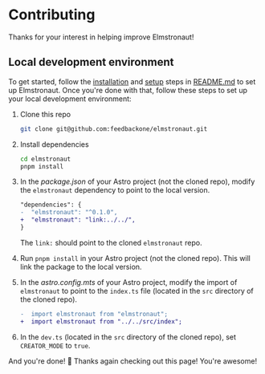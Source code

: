 # Contributing

Thanks for your interest in helping improve Elmstronaut!

## Local development environment
To get started, follow the [installation](/README.md#installation) and [setup](README.md#setup) steps in [README.md](/README.md) to set up Elmstronaut. Once you're done with that, follow these steps to set up your local development environment:

1.  Clone this repo
    ```sh
    git clone git@github.com:feedbackone/elmstronaut.git
    ```

2.  Install dependencies
    ```sh
    cd elmstronaut
    pnpm install
    ```

3.  In the _package.json_ of your Astro project (not the cloned repo), modify the `elmstronaut` dependency to point to the local version.
    ```diff
    "dependencies": {
    -  "elmstronaut": "^0.1.0",
    +  "elmstronaut": "link:../../",
    }
    ```
    The `link:` should point to the cloned `elmstronaut` repo.

4.  Run `pnpm install` in your Astro project (not the cloned repo). This will link the package to the local version.

5.  In the _astro.config.mts_ of your Astro project, modify the import of `elmstronaut` to point to the `index.ts` file (located in the `src` directory of the cloned repo).
    ```diff
    -  import elmstronaut from "elmstronaut";
    +  import elmstronaut from "../../src/index";
    ```

6. In the `dev.ts` (located in the `src` directory of the cloned repo), set `CREATOR_MODE` to `true`.

And you're done! 🎉
Thanks again checking out this page! You're awesome!
